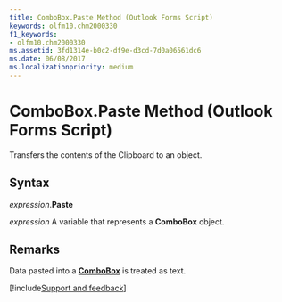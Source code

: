 ```yaml
---
title: ComboBox.Paste Method (Outlook Forms Script)
keywords: olfm10.chm2000330
f1_keywords:
- olfm10.chm2000330
ms.assetid: 3fd1314e-b0c2-df9e-d3cd-7d0a06561dc6
ms.date: 06/08/2017
ms.localizationpriority: medium
---
```



# ComboBox.Paste Method (Outlook Forms Script)

Transfers the contents of the Clipboard to an object.


## Syntax

_expression_.**Paste**

_expression_ A variable that represents a **ComboBox** object.


## Remarks

Data pasted into a **[ComboBox](Outlook.combobox.md)** is treated as text.

[!include[Support and feedback](~/includes/feedback-boilerplate.md)]